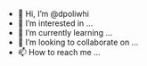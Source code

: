 - 👋 Hi, I’m @dpoliwhi
- 👀 I’m interested in ...
- 🌱 I’m currently learning ...
- 💞️ I’m looking to collaborate on ...
- 📫 How to reach me ...

<!---
dpoliwhi/dpoliwhi is a ✨ special ✨ repository because its `README.md` (this file) appears on your GitHub profile.
You can click the Preview link to take a look at your changes.
--->
